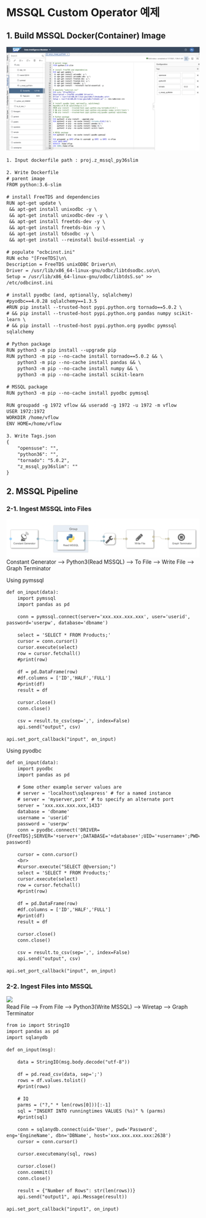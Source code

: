 # MSSQL Custom Operator 예제

## 1. Build MSSQL Docker(Container) Image

![](Images/dockerfile_mssql3.png)<br>

    1. Input dockerfile path : proj.z_mssql_py36slim
    
    2. Write Dockerfile
    # parent image
    FROM python:3.6-slim

    # install FreeTDS and dependencies
    RUN apt-get update \
     && apt-get install unixodbc -y \
     && apt-get install unixodbc-dev -y \
     && apt-get install freetds-dev -y \
     && apt-get install freetds-bin -y \
     && apt-get install tdsodbc -y \
     && apt-get install --reinstall build-essential -y

    # populate "ocbcinst.ini"
    RUN echo "[FreeTDS]\n\
    Description = FreeTDS unixODBC Driver\n\
    Driver = /usr/lib/x86_64-linux-gnu/odbc/libtdsodbc.so\n\
    Setup = /usr/lib/x86_64-linux-gnu/odbc/libtdsS.so" >> /etc/odbcinst.ini

    # install pyodbc (and, optionally, sqlalchemy)
    #pyodbc==4.0.28 sqlalchemy==1.3.5
    #RUN pip install --trusted-host pypi.python.org tornado==5.0.2 \ 
    # && pip install --trusted-host pypi.python.org pandas numpy scikit-learn \
    # && pip install --trusted-host pypi.python.org pyodbc pymssql sqlalchemy

    # Python package
    RUN python3 -m pip install --upgrade pip
    RUN python3 -m pip --no-cache install tornado==5.0.2 && \
        python3 -m pip --no-cache install pandas && \
        python3 -m pip --no-cache install numpy && \
        python3 -m pip --no-cache install scikit-learn

    # MSSQL package
    RUN python3 -m pip --no-cache install pyodbc pymssql

    RUN groupadd -g 1972 vflow && useradd -g 1972 -u 1972 -m vflow
    USER 1972:1972
    WORKDIR /home/vflow
    ENV HOME=/home/vflow

    3. Write Tags.json
    {
        "opensuse": "",
        "python36": "",
        "tornado": "5.0.2",
        "z_mssql_py36slim": ""
    }

## 2. MSSQL Pipeline
### 2-1. Ingest MSSQL into Files
![](Images/pipeline_readMSSQL1.png)<br>
Constant Generator --> Python3(Read MSSQL) --> To File --> Write File --> Graph Terminator<br>

Using pymssql

    def on_input(data):
        import pymssql
        import pandas as pd

        conn = pymssql.connect(server='xxx.xxx.xxx.xxx', user='userid', password='userpw', database='dbname')

        select = 'SELECT * FROM Products;'
        cursor = conn.cursor()
        cursor.execute(select)
        row = cursor.fetchall()
        #print(row)

        df = pd.DataFrame(row)
        #df.columns = ['ID','HALF','FULL']
        #print(df)
        result = df

        cursor.close()
        conn.close()

        csv = result.to_csv(sep=',', index=False)
        api.send("output", csv)

    api.set_port_callback("input", on_input)


Using pyodbc

    def on_input(data):
        import pyodbc
        import pandas as pd

        # Some other example server values are
        # server = 'localhost\sqlexpress' # for a named instance
        # server = 'myserver,port' # to specify an alternate port
        server = 'xxx.xxx.xxx.xxx,1433'
        database = 'dbname'
        username = 'userid'
        password = 'userpw'
        conn = pyodbc.connect('DRIVER={FreeTDS};SERVER='+server+';DATABASE='+database+';UID='+username+';PWD='+ password)

        cursor = conn.cursor()
        <br>
        #cursor.execute("SELECT @@version;") 
        select = 'SELECT * FROM Products;'
        cursor.execute(select)
        row = cursor.fetchall()
        #print(row)

        df = pd.DataFrame(row)
        #df.columns = ['ID','HALF','FULL']
        #print(df)
        result = df

        cursor.close()
        conn.close()

        csv = result.to_csv(sep=',', index=False)
        api.send("output", csv)

    api.set_port_callback("input", on_input)


### 2-2. Ingest Files into MSSQL
![](Images/pipeline_writeMSSQL1.png)<br>
Read File --> From File --> Python3(Write MSSQL) --> Wiretap --> Graph Terminator

    from io import StringIO
    import pandas as pd
    import sqlanydb

    def on_input(msg):

        data = StringIO(msg.body.decode("utf-8"))

        df = pd.read_csv(data, sep=';')
        rows = df.values.tolist()
        #print(rows)

        # IQ
        parms = ("?," * len(rows[0]))[:-1]
        sql = "INSERT INTO runningtimes VALUES (%s)" % (parms)
        #print(sql)

        conn = sqlanydb.connect(uid='User', pwd='Password', eng='EngineName', dbn='DBName', host='xxx.xxx.xxx.xxx:2638')
        cursor = conn.cursor()

        cursor.executemany(sql, rows)

        cursor.close()
        conn.commit()
        conn.close()

        result = {"Number of Rows": str(len(rows))}
        api.send("output1", api.Message(result))

    api.set_port_callback("input1", on_input)


